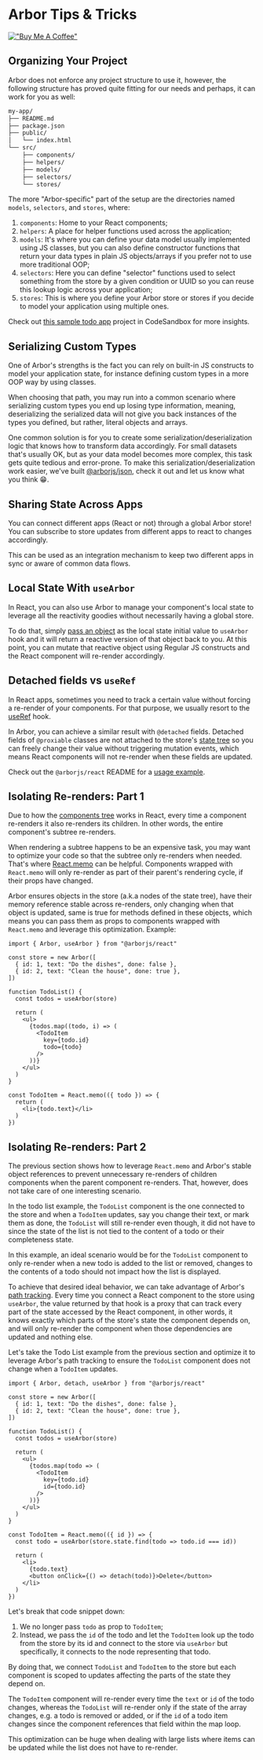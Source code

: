 # Arbor Tips & Tricks

[!["Buy Me A Coffee"](https://www.buymeacoffee.com/assets/img/custom_images/orange_img.png)](https://www.buymeacoffee.com/drborges)

## Organizing Your Project

Arbor does not enforce any project structure to use it, however, the following structure has proved quite fitting for our needs and perhaps, it can work for you as well:

```sh
my-app/
├── README.md
├── package.json
├── public/
│   └── index.html
└── src/
    ├── components/
    ├── helpers/
    ├── models/
    ├── selectors/
    └── stores/
```

The more "Arbor-specific" part of the setup are the directories named `models`, `selectors`, and `stores`, where:

1. `components`: Home to your React components;
2. `helpers`: A place for helper functions used across the application;
3. `models`: It's where you can define your data model usually implemented using JS classes, but you can also define constructor functions that return your data types in plain JS objects/arrays if you prefer not to use more traditional OOP;
4. `selectors`: Here you can define "selector" functions used to select something from the store by a given condition or UUID so you can reuse this lookup logic across your application;
5. `stores`: This is where you define your Arbor store or stores if you decide to model your application using multiple ones.

Check out [this sample todo app](https://codesandbox.io/p/sandbox/todo-app-pzgld3?layout=%257B%2522sidebarPanel%2522%253A%2522EXPLORER%2522%252C%2522rootPanelGroup%2522%253A%257B%2522direction%2522%253A%2522horizontal%2522%252C%2522contentType%2522%253A%2522UNKNOWN%2522%252C%2522type%2522%253A%2522PANEL_GROUP%2522%252C%2522id%2522%253A%2522ROOT_LAYOUT%2522%252C%2522panels%2522%253A%255B%257B%2522type%2522%253A%2522PANEL_GROUP%2522%252C%2522contentType%2522%253A%2522UNKNOWN%2522%252C%2522direction%2522%253A%2522vertical%2522%252C%2522id%2522%253A%2522clqvg7yjx00063b6kyhn9k6tk%2522%252C%2522sizes%2522%253A%255B100%252C0%255D%252C%2522panels%2522%253A%255B%257B%2522type%2522%253A%2522PANEL_GROUP%2522%252C%2522contentType%2522%253A%2522EDITOR%2522%252C%2522direction%2522%253A%2522horizontal%2522%252C%2522id%2522%253A%2522EDITOR%2522%252C%2522panels%2522%253A%255B%257B%2522type%2522%253A%2522PANEL%2522%252C%2522contentType%2522%253A%2522EDITOR%2522%252C%2522id%2522%253A%2522clqvg7yjx00023b6kkkmhgoz2%2522%257D%255D%257D%252C%257B%2522type%2522%253A%2522PANEL_GROUP%2522%252C%2522contentType%2522%253A%2522SHELLS%2522%252C%2522direction%2522%253A%2522horizontal%2522%252C%2522id%2522%253A%2522SHELLS%2522%252C%2522panels%2522%253A%255B%257B%2522type%2522%253A%2522PANEL%2522%252C%2522contentType%2522%253A%2522SHELLS%2522%252C%2522id%2522%253A%2522clqvg7yjx00033b6kk92jby42%2522%257D%255D%252C%2522sizes%2522%253A%255B100%255D%257D%255D%257D%252C%257B%2522type%2522%253A%2522PANEL_GROUP%2522%252C%2522contentType%2522%253A%2522DEVTOOLS%2522%252C%2522direction%2522%253A%2522vertical%2522%252C%2522id%2522%253A%2522DEVTOOLS%2522%252C%2522panels%2522%253A%255B%257B%2522type%2522%253A%2522PANEL%2522%252C%2522contentType%2522%253A%2522DEVTOOLS%2522%252C%2522id%2522%253A%2522clqvg7yjx00053b6kso66pqq5%2522%257D%255D%252C%2522sizes%2522%253A%255B100%255D%257D%255D%252C%2522sizes%2522%253A%255B60%252C40%255D%257D%252C%2522tabbedPanels%2522%253A%257B%2522clqvg7yjx00023b6kkkmhgoz2%2522%253A%257B%2522tabs%2522%253A%255B%257B%2522id%2522%253A%2522clqvg7yjw00013b6kbmswynyb%2522%252C%2522mode%2522%253A%2522permanent%2522%252C%2522type%2522%253A%2522FILE%2522%252C%2522filepath%2522%253A%2522%252Fsrc%252Findex.tsx%2522%252C%2522state%2522%253A%2522IDLE%2522%257D%252C%257B%2522id%2522%253A%2522clxqa46xd00023b6t1vlkghct%2522%252C%2522mode%2522%253A%2522permanent%2522%252C%2522type%2522%253A%2522FILE%2522%252C%2522initialSelections%2522%253A%255B%257B%2522startLineNumber%2522%253A72%252C%2522endLineNumber%2522%253A72%252C%2522startColumn%2522%253A46%252C%2522endColumn%2522%253A46%257D%255D%252C%2522filepath%2522%253A%2522%252Fsrc%252FApp.tsx%2522%252C%2522state%2522%253A%2522IDLE%2522%257D%255D%252C%2522id%2522%253A%2522clqvg7yjx00023b6kkkmhgoz2%2522%252C%2522activeTabId%2522%253A%2522clxqa46xd00023b6t1vlkghct%2522%257D%252C%2522clqvg7yjx00053b6kso66pqq5%2522%253A%257B%2522tabs%2522%253A%255B%257B%2522id%2522%253A%2522clqvg7yjx00043b6k84xznnvi%2522%252C%2522mode%2522%253A%2522permanent%2522%252C%2522type%2522%253A%2522UNASSIGNED_PORT%2522%252C%2522port%2522%253A0%252C%2522path%2522%253A%2522%252F%2522%257D%255D%252C%2522id%2522%253A%2522clqvg7yjx00053b6kso66pqq5%2522%252C%2522activeTabId%2522%253A%2522clqvg7yjx00043b6k84xznnvi%2522%257D%252C%2522clqvg7yjx00033b6kk92jby42%2522%253A%257B%2522tabs%2522%253A%255B%255D%252C%2522id%2522%253A%2522clqvg7yjx00033b6kk92jby42%2522%257D%257D%252C%2522showDevtools%2522%253Atrue%252C%2522showShells%2522%253Afalse%252C%2522showSidebar%2522%253Atrue%252C%2522sidebarPanelSize%2522%253A15%257D) project in CodeSandbox for more insights.

## Serializing Custom Types

One of Arbor's strengths is the fact you can rely on built-in JS constructs to model your application state, for instance defining custom types in a more OOP way by using classes.

When choosing that path, you may run into a common scenario where serializing custom types you end up losing type information, meaning, deserializing the serialized data will not give you back instances of the types you defined, but rather, literal objects and arrays.

One common solution is for you to create some serialization/deserialization logic that knows how to transform data accordingly. For small datasets that's usually OK, but as your data model becomes more complex, this task gets quite tedious and error-prone. To make this serialization/deserialization work easier, we've built [@arborjs/json](../packages/arbor-json/), check it out and let us know what you think 😁.

## Sharing State Across Apps

You can connect different apps (React or not) through a global Arbor store! You can subscribe to store updates from different apps to react to changes accordingly.

This can be used as an integration mechanism to keep two different apps in sync or aware of common data flows.

## Local State With `useArbor`

In React, you can also use Arbor to manage your component's local state to leverage all the reactivity goodies without necessarily having a global store.

To do that, simply [pass an object](../packages//arbor-react#usearbor-vs-usestate) as the local state initial value to `useArbor` hook and it will return a reactive version of that object back to you. At this point, you can mutate that reactive object using Regular JS constructs and the React component will re-render accordingly.

## Detached fields vs `useRef`

In React apps, sometimes you need to track a certain value without forcing a re-render of your components. For that purpose, we usually resort to the [useRef](https://react.dev/reference/react/useRef) hook.

In Arbor, you can achieve a similar result with `@detached` fields. Detached fields of `@proxiable` classes are not attached to the store's [state tree](../packages/arbor-store/docs/StateTree.md) so you can freely change their value without triggering mutation events, which means React components will not re-render when these fields are updated.

Check out the `@arborjs/react` README for a [usage example](../packages/arbor-react#detached-fields-vs-useref).

## Isolating Re-renders: Part 1

Due to how the [components tree](https://react.dev/learn/understanding-your-ui-as-a-tree#your-ui-as-a-tree) works in React, every time a component re-renders it also re-renders its children. In other words, the entire component's subtree re-renders.

When rendering a subtree happens to be an expensive task, you may want to optimize your code so that the subtree only re-renders when needed. That's where [React.memo](https://react.dev/reference/react/memo) can be helpful. Components wrapped with `React.memo` will only re-render as part of their parent's rendering cycle, if their props have changed.

Arbor ensures objects in the store (a.k.a nodes of the state tree), have their memory reference stable across re-renders, only changing when that object is updated, same is true for methods defined in these objects, which means you can pass them as props to components wrapped with `React.memo` and leverage this optimization. Example:

```tsx
import { Arbor, useArbor } from "@arborjs/react"

const store = new Arbor([
  { id: 1, text: "Do the dishes", done: false },
  { id: 2, text: "Clean the house", done: true },
])

function TodoList() {
  const todos = useArbor(store)

  return (
    <ul>
      {todos.map((todo, i) => (
        <TodoItem
          key={todo.id}
          todo={todo}
        />
      ))}
    </ul>
  )
}

const TodoItem = React.memo(({ todo }) => {
  return (
    <li>{todo.text}</li>
  )
})
```

## Isolating Re-renders: Part 2

The previous section shows how to leverage `React.memo` and Arbor's stable object references to prevent unnecessary re-renders of children components when the parent component re-renders. That, however, does not take care of one interesting scenario.

In the todo list example, the `TodoList` component is the one connected to the store and when a `TodoItem` updates, say you change their text, or mark them as done, the `TodoList` will still re-render even though, it did not have to since the state of the list is not tied to the content of a todo or their completeness state.

In this example, an ideal scenario would be for the `TodoList` component to only re-render when a new todo is added to the list or removed, changes to the contents of a todo should not impact how the list is displayed.

To achieve that desired ideal behavior, we can take advantage of Arbor's [path tracking](../packages/arbor-store/docs/PathTracking.md). Every time you connect a React component to the store using `useArbor`, the value returned by that hook is a proxy that can track every part of the state accessed by the React component, in other words, it knows exactly which parts of the store's state the component depends on, and will only re-render the component when those dependencies are updated and nothing else.

Let's take the Todo List example from the previous section and optimize it to leverage Arbor's path tracking to ensure the `TodoList` component does not change when a `TodoItem` updates.

```tsx
import { Arbor, detach, useArbor } from "@arborjs/react"

const store = new Arbor([
  { id: 1, text: "Do the dishes", done: false },
  { id: 2, text: "Clean the house", done: true },
])

function TodoList() {
  const todos = useArbor(store)

  return (
    <ul>
      {todos.map(todo => (
        <TodoItem
          key={todo.id}
          id={todo.id}
        />
      ))}
    </ul>
  )
}

const TodoItem = React.memo(({ id }) => {
  const todo = useArbor(store.state.find(todo => todo.id === id))

  return (
    <li>
      {todo.text}
      <button onClick={() => detach(todo)}>Delete</button>
    </li>
  )
})
```

Let's break that code snippet down:

1. We no longer pass `todo` as prop to `TodoItem`;
2. Instead, we pass the `id` of the todo and let the `TodoItem` look up the todo from the store by its id and connect to the store via `useArbor` but specifically, it connects to the node representing that todo.

By doing that, we connect `TodoList` and `TodoItem` to the store but each component is scoped to updates affecting the parts of the state they depend on.

The `TodoItem` component will re-render every time the `text` or `id` of the todo changes, whereas the `TodoList` will re-render only if the state of the array changes, e.g. a todo is removed or added, or if the `id` of a todo item changes since the component references that field within the map loop.

This optimization can be huge when dealing with large lists where items can be updated while the list does not have to re-render.
